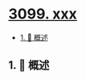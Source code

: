 # [3099. xxx](https://github.com/Tdahuyou/TNotes.leetcode/tree/main/notes/3099.%20xxx)

<!-- region:toc -->

- [1. 📝 概述](#1--概述)

<!-- endregion:toc -->

## 1. 📝 概述
